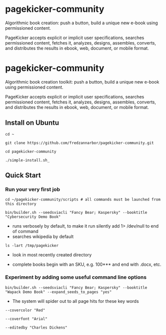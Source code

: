 # pagekicker-community
Algorithmic book creation: push a button, build a unique new e-book using permissioned content.

PageKicker accepts explicit or implicit user specifications, searches permissioned content, fetches it, analyzes, designs, assembles, converts, and distributes the results in ebook, web, document, or mobile format.

# pagekicker-community
Algorithmic book creation toolkit: push a button, build a unique new e-book using permissioned content.

PageKicker accepts explicit or implicit user specifications, searches permissioned content, fetches it, analyzes, designs, assembles, converts, and distributes the results in ebook, web, document, or mobile format.

## Install on Ubuntu

```
cd ~

git clone https://github.com/fredzannarbor/pagekicker-community.git

cd pagekicker-community

./simple-install.sh_
```

## Quick Start

### Run your very first job
```
cd ~/pagekicker-community/scripts # all commands must be launched from this directory

bin/builder.sh --seedsviacli "Fancy Bear; Kaspersky" --booktitle "Cybersecurity Demo Book"
```
- runs verbosely by default, to make it run silently add 1> /dev/null to end of command
- searches wikipedia by default

```ls -lart /tmp/pagekicker```

- look in most recently created directory

- complete books begin with an SKU, e.g. 100*** and end with .docx, etc.


### Experiment by adding some useful command line options

```bin/builder.sh --seedsviacli "Fancy Bear; Kaspersky" --booktitle "Wapack Demo Book" --expand_seeds_to_pages "yes"```

- The system will spider out to all page hits for these key words

```--covercolor "Red"```

```--coverfont "Arial"```

```--editedby "Charles Dickens"```
